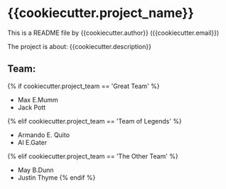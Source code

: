 # {{cookiecutter.project_name}}
This is a README file by {{cookiecutter.author}} ({{cookiecutter.email}})

The project is about:
{{cookiecutter.description}}

## Team:
{% if cookiecutter.project_team == 'Great Team' %}
* Max E.Mumm
* Jack Pott

{% elif cookiecutter.project_team == 'Team of Legends' %}
* Armando E. Quito
* Al E.Gater

{% elif cookiecutter.project_team == 'The Other Team' %}
* May B.Dunn
* Justin Thyme
{% endif %}